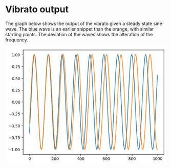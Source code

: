 
# Vibrato output
The graph below shows the output of the vibrato given a steady state sine wave.
The blue wave is an earlier snippet than the orange, with similar starting points. The deviation of the waves shows the alteration of the frequency.

![image info](output.png)
